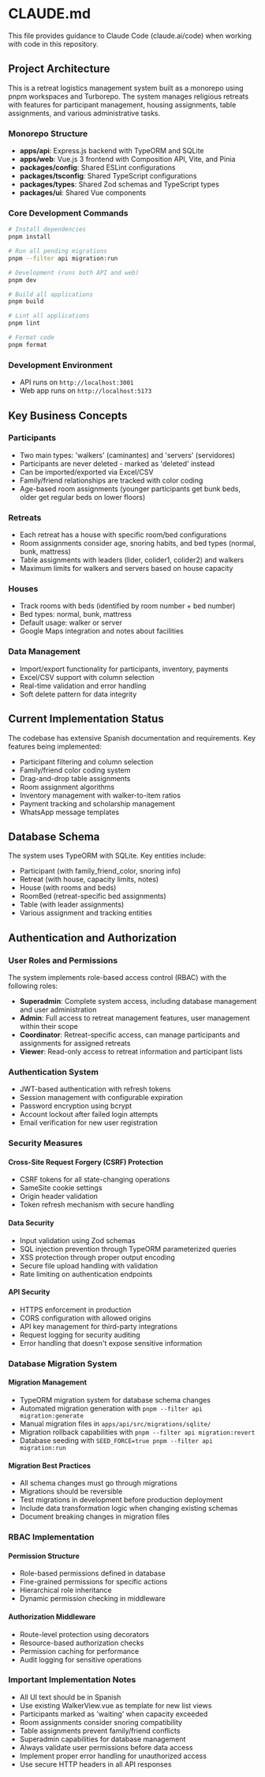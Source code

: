 # CLAUDE.md

This file provides guidance to Claude Code (claude.ai/code) when working with code in this repository.

## Project Architecture

This is a retreat logistics management system built as a monorepo using pnpm workspaces and Turborepo. The system manages religious retreats with features for participant management, housing assignments, table assignments, and various administrative tasks.

### Monorepo Structure

- **apps/api**: Express.js backend with TypeORM and SQLite
- **apps/web**: Vue.js 3 frontend with Composition API, Vite, and Pinia
- **packages/config**: Shared ESLint configurations
- **packages/tsconfig**: Shared TypeScript configurations
- **packages/types**: Shared Zod schemas and TypeScript types
- **packages/ui**: Shared Vue components

### Core Development Commands

```bash
# Install dependencies
pnpm install

# Run all pending migrations
pnpm --filter api migration:run

# Development (runs both API and web)
pnpm dev

# Build all applications
pnpm build

# Lint all applications
pnpm lint

# Format code
pnpm format
```

### Development Environment

- API runs on `http://localhost:3001`
- Web app runs on `http://localhost:5173`

## Key Business Concepts

### Participants

- Two main types: 'walkers' (caminantes) and 'servers' (servidores)
- Participants are never deleted - marked as 'deleted' instead
- Can be imported/exported via Excel/CSV
- Family/friend relationships are tracked with color coding
- Age-based room assignments (younger participants get bunk beds, older get regular beds on lower floors)

### Retreats

- Each retreat has a house with specific room/bed configurations
- Room assignments consider age, snoring habits, and bed types (normal, bunk, mattress)
- Table assignments with leaders (lider, colider1, colider2) and walkers
- Maximum limits for walkers and servers based on house capacity

### Houses

- Track rooms with beds (identified by room number + bed number)
- Bed types: normal, bunk, mattress
- Default usage: walker or server
- Google Maps integration and notes about facilities

### Data Management

- Import/export functionality for participants, inventory, payments
- Excel/CSV support with column selection
- Real-time validation and error handling
- Soft delete pattern for data integrity

## Current Implementation Status

The codebase has extensive Spanish documentation and requirements. Key features being implemented:

- Participant filtering and column selection
- Family/friend color coding system
- Drag-and-drop table assignments
- Room assignment algorithms
- Inventory management with walker-to-item ratios
- Payment tracking and scholarship management
- WhatsApp message templates

## Database Schema

The system uses TypeORM with SQLite. Key entities include:

- Participant (with family_friend_color, snoring info)
- Retreat (with house, capacity limits, notes)
- House (with rooms and beds)
- RoomBed (retreat-specific bed assignments)
- Table (with leader assignments)
- Various assignment and tracking entities

## Authentication and Authorization

### User Roles and Permissions

The system implements role-based access control (RBAC) with the following roles:

- **Superadmin**: Complete system access, including database management and user administration
- **Admin**: Full access to retreat management features, user management within their scope
- **Coordinator**: Retreat-specific access, can manage participants and assignments for assigned retreats
- **Viewer**: Read-only access to retreat information and participant lists

### Authentication System

- JWT-based authentication with refresh tokens
- Session management with configurable expiration
- Password encryption using bcrypt
- Account lockout after failed login attempts
- Email verification for new user registration

### Security Measures

#### Cross-Site Request Forgery (CSRF) Protection

- CSRF tokens for all state-changing operations
- SameSite cookie settings
- Origin header validation
- Token refresh mechanism with secure handling

#### Data Security

- Input validation using Zod schemas
- SQL injection prevention through TypeORM parameterized queries
- XSS protection through proper output encoding
- Secure file upload handling with validation
- Rate limiting on authentication endpoints

#### API Security

- HTTPS enforcement in production
- CORS configuration with allowed origins
- API key management for third-party integrations
- Request logging for security auditing
- Error handling that doesn't expose sensitive information

### Database Migration System

#### Migration Management

- TypeORM migration system for database schema changes
- Automated migration generation with `pnpm --filter api migration:generate`
- Manual migration files in `apps/api/src/migrations/sqlite/`
- Migration rollback capabilities with `pnpm --filter api migration:revert`
- Database seeding with `SEED_FORCE=true pnpm --filter api migration:run`

#### Migration Best Practices

- All schema changes must go through migrations
- Migrations should be reversible
- Test migrations in development before production deployment
- Include data transformation logic when changing existing schemas
- Document breaking changes in migration files

### RBAC Implementation

#### Permission Structure

- Role-based permissions defined in database
- Fine-grained permissions for specific actions
- Hierarchical role inheritance
- Dynamic permission checking in middleware

#### Authorization Middleware

- Route-level protection using decorators
- Resource-based authorization checks
- Permission caching for performance
- Audit logging for sensitive operations

### Important Implementation Notes

- All UI text should be in Spanish
- Use existing WalkerView.vue as template for new list views
- Participants marked as 'waiting' when capacity exceeded
- Room assignments consider snoring compatibility
- Table assignments prevent family/friend conflicts
- Superadmin capabilities for database management
- Always validate user permissions before data access
- Implement proper error handling for unauthorized access
- Use secure HTTP headers in all API responses
